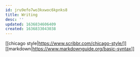 ```yaml
---
id: jru9efo7wo3kxwoc6kpnks8
title: Writing
desc: ''
updated: 1636834606409
created: 1636833043038
---
```


[[chicago style|https://www.scribbr.com/chicago-style/]]
[[markdown|https://www.markdownguide.org/basic-syntax]]